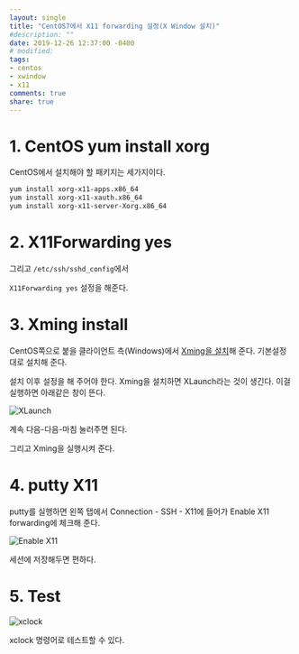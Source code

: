 ```yaml
---
layout: single
title: "CentOS7에서 X11 forwarding 설정(X Window 설치)"
#description: ""
date: 2019-12-26 12:37:00 -0400
# modified: 
tags: 
- centos
- xwindow
- x11
comments: true
share: true
---
```


# 1. CentOS yum install xorg

CentOS에서 설치해야 할 패키지는 세가지이다.

```bash
yum install xorg-x11-apps.x86_64
yum install xorg-x11-xauth.x86_64
yum install xorg-x11-server-Xorg.x86_64
```

# 2. X11Forwarding yes

그리고 ```/etc/ssh/sshd_config```에서

```X11Forwarding yes``` 설정을 해준다.


# 3. Xming install

CentOS쪽으로 붙을 클라이언트 측(Windows)에서 [Xming을 설치](https://sourceforge.net/projects/xming/)해 준다.
기본설정대로 설치해 준다.

설치 이후 설정을 해 주어야 한다. Xming을 설치하면 XLaunch라는 것이 생긴다. 이걸 실행하면 아래같은 창이 뜬다.

![XLaunch](https://s01va.github.io/assets/images/2019-12-26-CentOS7-X11-forwarding/0.PNG)

계속 다음-다음-마침 눌러주면 된다.

그리고 Xming을 실행시켜 준다.


# 4. putty X11

putty를 실행하면 왼쪽 탭에서
Connection - SSH - X11에 들어가 Enable X11 forwarding에 체크해 준다.

![Enable X11](https://s01va.github.io/assets/images/2019-12-26-CentOS7-X11-forwarding/1.PNG)

세션에 저장해두면 편하다.


# 5. Test

![xclock](https://s01va.github.io/assets/images/2019-12-26-CentOS7-X11-forwarding/2.PNG)

xclock 명령어로 테스트할 수 있다.